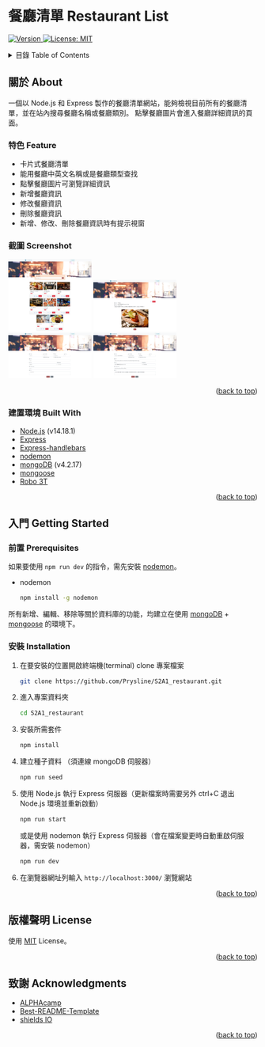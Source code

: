 # 餐廳清單 Restaurant List
<div id="top"></div>
<p>
  <a href="https://github.com/Prysline/S2A1_restaurant" target="_blank">
  <img alt="Version" src="https://img.shields.io/badge/version-2.1.0-blue.svg?cacheSeconds=2592000" />
  </a>
  <a href="https://github.com/Prysline/S2A1_restaurant/blob/main/LICENSE" target="_blank">
    <img alt="License: MIT" src="https://img.shields.io/github/license/Prysline/S2A1_restaurant.svg" />
  </a>
</p>
</div>



<!-- TABLE OF CONTENTS -->
<details>
  <summary>目錄 Table of Contents</summary>
  <ol>
    <li>
      <a href="#關於-about">關於 About</a>
      <ul>
        <li><a href="#特色-Feature">特色 Feature</a></li>
        <li><a href="#截圖-Screenshot">截圖 Screenshot</a></li>
        <li><a href="#建置環境-built-with">建置環境 Built With</a></li>
      </ul>
    </li>
    <li>
      <a href="#入門-getting-started">入門 Getting Started</a>
      <ul>
        <li><a href="#前置-prerequisites">前置 Prerequisites</a></li>
        <li><a href="#安裝-installation">安裝 Installation</a></li>
      </ul>
    </li>
    <li><a href="#版權聲明-license">版權聲明 License</a></li>
    <li><a href="#致謝-acknowledgments">致謝 Acknowledgments</a></li>
  </ol>
</details>



<!-- ABOUT THE PROJECT -->
## 關於 About

一個以 Node.js 和 Express 製作的餐廳清單網站，能夠檢視目前所有的餐廳清單，並在站內搜尋餐廳名稱或餐廳類別。
點擊餐廳圖片會進入餐廳詳細資訊的頁面。

### 特色 Feature
- 卡片式餐廳清單
- 能用餐廳中英文名稱或是餐廳類型查找
- 點擊餐廳圖片可瀏覽詳細資訊
- 新增餐廳資訊
- 修改餐廳資訊
- 刪除餐廳資訊
- 新增、修改、刪除餐廳資訊時有提示視窗

### 截圖 Screenshot
<div>
  <img alt="index" src="https://github.com/Prysline/S2A1_restaurant/blob/main/public/images/index.png" style="display: inline-box; width: 12em;">
  <img alt="info" src="https://github.com/Prysline/S2A1_restaurant/blob/main/public/images/info.png" style="display: inline-box; width: 12em;">
  <img alt="new" src="https://github.com/Prysline/S2A1_restaurant/blob/main/public/images/new.png" style="display: inline-box; width: 12em;">
  <img alt="edit" src="https://github.com/Prysline/S2A1_restaurant/blob/main/public/images/edit.png" style="display: inline-box; width: 12em;">
</div>

<p align="right">(<a href="#top">back to top</a>)</p>

### 建置環境 Built With

- [Node.js](https://nodejs.org/) (v14.18.1)
- [Express](https://expressjs.com/)
- [Express-handlebars](https://github.com/express-handlebars/express-handlebars)
- [nodemon](https://www.npmjs.com/package/nodemon)
- [mongoDB](https://www.mongodb.com/) (v4.2.17)
- [mongoose](https://mongoosejs.com/)
- [Robo 3T](https://robomongo.org/)

<p align="right">(<a href="#top">back to top</a>)</p>


<!-- GETTING STARTED -->
## 入門 Getting Started

### 前置 Prerequisites

如果要使用 `npm run dev` 的指令，需先安裝 [nodemon](https://www.npmjs.com/package/nodemon)。
* nodemon
  ```sh
  npm install -g nodemon
  ```

所有新增、編輯、移除等關於資料庫的功能，均建立在使用 [mongoDB](https://www.mongodb.com/) + [mongoose](https://mongoosejs.com/) 的環境下。

### 安裝 Installation

1. 在要安裝的位置開啟終端機(terminal) clone 專案檔案
   ```sh
   git clone https://github.com/Prysline/S2A1_restaurant.git
   ```
2. 進入專案資料夾
   ```sh
   cd S2A1_restaurant
   ```
3. 安裝所需套件
   ```sh
   npm install
   ```
4. 建立種子資料 （須連線 mongoDB 伺服器）
   ```sh
   npm run seed
   ```
5. 使用 Node.js 執行 Express 伺服器（更新檔案時需要另外 ctrl+C 退出 Node.js 環境並重新啟動）
   ```sh
   npm run start
   ```
   或是使用 nodemon 執行 Express 伺服器（會在檔案變更時自動重啟伺服器，需安裝 nodemon）
   ```sh
   npm run dev
   ```
6. 在瀏覽器網址列輸入 `http://localhost:3000/` 瀏覽網站

<p align="right">(<a href="#top">back to top</a>)</p>


<!-- LICENSE -->
## 版權聲明 License

使用 [MIT](https://github.com/Prysline/S2A1_restaurant/blob/main/LICENSE) License。

<p align="right">(<a href="#top">back to top</a>)</p>


<!-- ACKNOWLEDGMENTS -->
## 致謝 Acknowledgments

* [ALPHAcamp](https://tw.alphacamp.co/)
* [Best-README-Template](https://github.com/othneildrew/Best-README-Template)
* [shields IO](https://shields.io/)

<p align="right">(<a href="#top">back to top</a>)</p>

